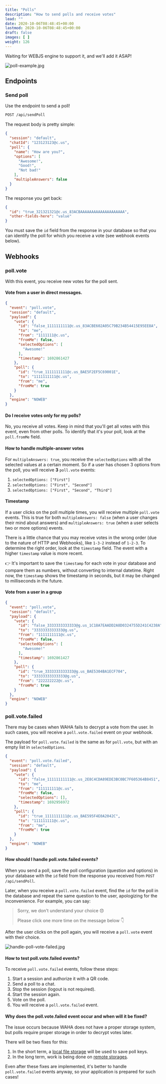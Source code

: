 ```yaml
---
title: "Polls"
description: "How to send polls and receive votes"
lead: ""
date: 2020-10-06T08:48:45+00:00
lastmod: 2020-10-06T08:48:45+00:00
draft: false
images: [ ]
weight: 126
---
```



Waiting for WEBJS engine to support it, and we'll add it ASAP!

![poll-example.jpg](poll-example.jpg)

## Endpoints

### Send poll

Use the endpoint to send a poll!

```bash
POST /api/sendPoll
```

The request body is pretty simple:
```json
{
  "session": "default",
  "chatId": "123123123@c.us",
  "poll": {
    "name": "How are you?",
    "options": [
      "Awesome!",
      "Good!",
      "Not bad!"
    ],
    "multipleAnswers": false
  }
}
```

The response you get back:

```json
{
  "id": "true_321321321@c.us_83ACBAAAAAAAAAAAAAAAAAAAA",
  "other-fields-here": "value"
}
```

You must save the `id` field from the response in your database so that you can identify the poll for which you receive
a vote (see webhook events below).

## Webhooks

### poll.vote

With this event, you receive new votes for the poll sent.

#### Vote from a user in direct messages.

```json
{
  "event": "poll.vote",
  "session": "default",
  "payload": {
    "vote": {
      "id": "false_1111111111@c.us_83ACBE602A05C79B234B54415E95EE8A",
      "to": "me",
      "from": "1111111@c.us",
      "fromMe": false,
      "selectedOptions": [
        "Awesome!"
      ],
      "timestamp": 1692861427
    },
    "poll": {
      "id": "true_1111111111@c.us_BAE5F2EF5C69001E",
      "to": "1111111111@c.us",
      "from": "me",
      "fromMe": true
    }
  },
  "engine": "NOWEB"
}
```

#### Do I receive votes only for my polls?

No, you receive all votes. Keep in mind that you'll get all votes with this event, even from other polls. To identify
that it's your poll, look at the `poll.fromMe` field.

#### How to handle multiple-answer votes

For `multipleAnswers: true`, you receive the `selectedOptions` with all the selected values at a certain moment. So if a
user has chosen 3 options from the poll, you will receive **3** `poll.vote` events:

1. `selectedOptions: ["First"]`
2. `selectedOptions: ["First", "Second"]`
3. `selectedOptions: ["First", "Second", "Third"]`

#### Timestamp

If a user clicks on the poll multiple times, you will receive multiple `poll.vote` events. This is true for
both `multipleAnswers: false` (when a user changes their mind about answers) and `multipleAnswers: true` (when a user
selects two or more options) events.

There is a little chance that you may receive votes in the wrong order (due to the nature of HTTP and Webhooks),
like `1-3-2` instead of `1-2-3`. To determine the right order, look at the `timestamp` field. The event with a
higher `timestamp` value is more recent.

👉 It's important to save the `timestamp` for each vote in your database and compare them as numbers, without converting to
internal datetime. Right now, the `timestamp` shows the timestamp in seconds, but it may be changed to milliseconds in
the future.

#### Vote from a user in a group

```json
{
  "event": "poll.vote",
  "session": "default",
  "payload": {
    "vote": {
      "id": "false_3333333333333@g.us_1C18A7EAADD2A8D0324755D241C4238A",
      "to": "3333333333333@g.us",
      "from": "1111111111@c.us",
      "fromMe": false,
      "selectedOptions": [
        "Awesome!"
      ],
      "timestamp": 1692861427
    },
    "poll": {
      "id": "true_3333333333333@g.us_BAE5304BA1ECF704",
      "to": "33333333333333@g.us",
      "from": "222222222@c.us",
      "fromMe": true
    }
  },
  "engine": "NOWEB"
}
```

### poll.vote.failed

There may be cases when WAHA fails to decrypt a vote from the user. In such cases, you will receive
a `poll.vote.failed` event on your webhook.

The payload for `poll.vote.failed` is the same as for `poll.vote`, but with an empty list in `selectedOptions`.

```json
{
  "event": "poll.vote.failed",
  "session": "default",
  "payload": {
    "vote": {
      "id": "false_11111111111@c.us_2E8C4CDA89EDE3BC0BC7F605364B8451",
      "to": "me",
      "from": "111111111@c.us",
      "fromMe": false,
      "selectedOptions": [],
      "timestamp": 1692956972
    },
    "poll": {
      "id": "true_1111111111@c.us_BAE595F4E0A2042C",
      "to": "111111111@c.us",
      "from": "me",
      "fromMe": true
    }
  },
  "engine": "NOWEB"
}
```

#### How should I handle poll.vote.failed events?

When you send a poll, save the poll configuration (question and options) in your database with the `id` field from the
response you received from `POST /api/sendPoll`.

Later, when you receive a `poll.vote.failed` event, find the `id` for the poll in the database and repeat the same
question to the user, apologizing for the inconvenience.
For example, you can say:

> Sorry, we don't understand your choice 😞
>
> Please click one more time on the message below 👇

After the user clicks on the poll again, you will receive a `poll.vote` event with their choice.

![handle-poll-vote-failed.jpg](handle-poll-vote-failed.jpg)

#### How to test poll.vote.failed events?

To receive `poll.vote.failed` events, follow these steps:

1. Start a session and authorize it with a QR code.
2. Send a poll to a chat.
3. Stop the session (logout is not required).
4. Start the session again.
5. Vote on the poll.
6. You will receive a `poll.vote.failed` event.

#### Why does the poll.vote.failed event occur and when will it be fixed?

The issue occurs because WAHA does not have a proper storage system, but polls require proper storage in order to
decrypt votes later.

There will be two fixes for this:

1. In the short term, a [local file storage](https://github.com/devlikeapro/whatsapp-http-api/issues/188) will be used
   to save poll keys.
2. In the long term, work is being done
   on [remote storages](https://github.com/devlikeapro/whatsapp-http-api/issues/41).

Even after these fixes are implemented, it's better to handle `poll.vote.failed` events anyway, so your application is
prepared for such cases!
